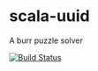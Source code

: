 # scala-uuid
A burr puzzle solver

[![Build Status](https://travis-ci.org/melezov/scalaburr.svg?branch=master)](https://travis-ci.org/melezov/scalaburr)
